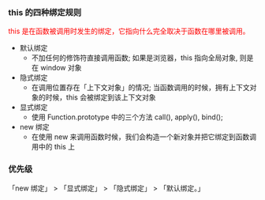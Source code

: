 ### this 的四种绑定规则
  <span style="color: red">this 是在函数被调用时发生的绑定，它指向什么完全取决于函数在哪里被调用。</span>
- 默认绑定
  - 不加任何的修饰符直接调用函数; 如果是浏览器，this 指向全局对象, 则是在 window 对象
- 隐式绑定
  - 在调用位置存在「上下文对象」的情况; 当函数调用的时候，拥有上下文对象的时候，this 会被绑定到该上下文对象
- 显式绑定
  - 使用 Function.prototype 中的三个方法 call(), apply(), bind(); 
- new 绑定
  - 在使用 new 来调用函数时候，我们会构造一个新对象并把它绑定到函数调用中的 this 上
### 优先级
  「new 绑定」 > 「显式绑定」 > 「隐式绑定」 > 「默认绑定。」
  